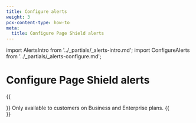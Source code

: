 ```yaml
---
title: Configure alerts
weight: 3
pcx-content-type: how-to
meta:
  title: Configure Page Shield alerts
---
```


import AlertsIntro from '../_partials/_alerts-intro.md';
import ConfigureAlerts from '../_partials/_alerts-configure.md';

# Configure Page Shield alerts

<AlertsIntro />

{{<Aside type="note">}}
Only available to customers on Business and Enterprise plans.
{{</Aside>}}

<ConfigureAlerts />